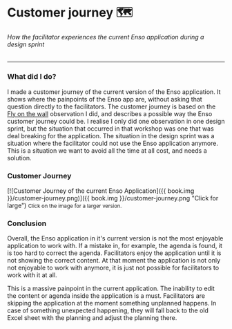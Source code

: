 # Customer journey 🗺
###### How the facilitator experiences the current Enso application during a design sprint
---

### What did I do?
I made a customer journey of the current version of the Enso application. It shows where the painpoints of the Enso app are, without asking that question directly to the facilitators. The customer journey is based on the [Fly on the wall](./fly-on-the-wall.md) observation I did, and describes a possible way the Enso customer journey could be. I realise I only did one observation in one design sprint, but the situation that occurred in that workshop was one that was deal breaking for the application. The situation in the design sprint was a situation where the facilitator could not use the Enso application anymore. This is a situation we want to avoid all the time at all cost, and needs a solution.

### Customer Journey
[![Customer Journey of the current Enso Application]({{ book.img }}/customer-journey.png)]({{ book.img }}/customer-journey.png "Click for large")
<span style="font-size: 85%">Click on the image for a larger version.</span>

### Conclusion
Overall, the Enso application in it's current version is not the most enjoyable application to work with. If a mistake in, for example, the agenda is found, it is too hard to correct the agenda. Facilitators enjoy the application until it is not showing the correct content. At that moment the application is not only not enjoyable to work with anymore, it is just not possible for facilitators to work with it at all.

This is a massive painpoint in the current application. The inability to edit the content or agenda inside the application is a must. Facilitators are skipping the application at the moment something unplanned happens. In case of something unexpected happening, they will fall back to the old Excel sheet with the planning and adjust the planning there.